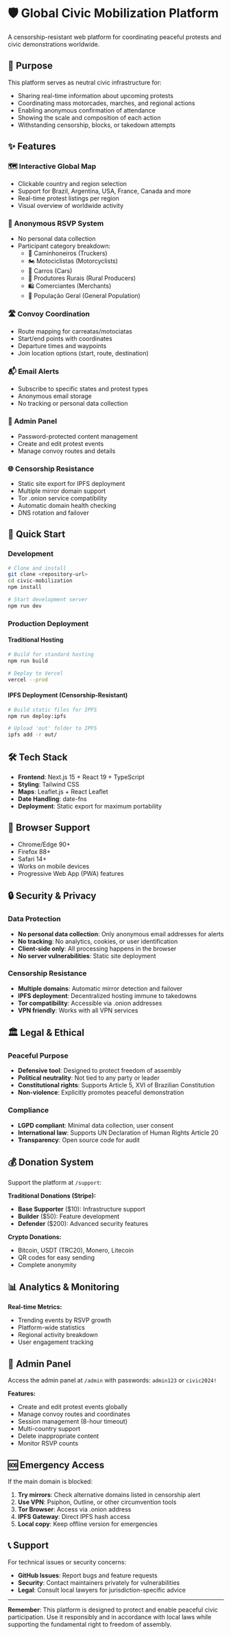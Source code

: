 # 🛡️ Global Civic Mobilization Platform

A censorship-resistant web platform for coordinating peaceful protests and civic demonstrations worldwide.

## 🎯 Purpose

This platform serves as neutral civic infrastructure for:
- Sharing real-time information about upcoming protests
- Coordinating mass motorcades, marches, and regional actions  
- Enabling anonymous confirmation of attendance
- Showing the scale and composition of each action
- Withstanding censorship, blocks, or takedown attempts

## ✨ Features

### 🗺️ Interactive Global Map
- Clickable country and region selection
- Support for Brazil, Argentina, USA, France, Canada and more
- Real-time protest listings per region
- Visual overview of worldwide activity

### 📝 Anonymous RSVP System
- No personal data collection
- Participant category breakdown:
  - 🚛 Caminhoneiros (Truckers)
  - 🏍️ Motociclistas (Motorcyclists)  
  - 🚗 Carros (Cars)
  - 🌾 Produtores Rurais (Rural Producers)
  - 🛍️ Comerciantes (Merchants)
  - 👥 População Geral (General Population)

### 🛣️ Convoy Coordination
- Route mapping for carreatas/motociatas
- Start/end points with coordinates
- Departure times and waypoints
- Join location options (start, route, destination)

### 📬 Email Alerts
- Subscribe to specific states and protest types
- Anonymous email storage
- No tracking or personal data collection

### 🔐 Admin Panel
- Password-protected content management
- Create and edit protest events
- Manage convoy routes and details

### 🌐 Censorship Resistance
- Static site export for IPFS deployment
- Multiple mirror domain support
- Tor .onion service compatibility
- Automatic domain health checking
- DNS rotation and failover

## 🚀 Quick Start

### Development
```bash
# Clone and install
git clone <repository-url>
cd civic-mobilization
npm install

# Start development server
npm run dev
```

### Production Deployment

#### Traditional Hosting
```bash
# Build for standard hosting
npm run build

# Deploy to Vercel
vercel --prod
```

#### IPFS Deployment (Censorship-Resistant)
```bash
# Build static files for IPFS
npm run deploy:ipfs

# Upload 'out' folder to IPFS
ipfs add -r out/
```

## 🛠️ Tech Stack

- **Frontend**: Next.js 15 + React 19 + TypeScript
- **Styling**: Tailwind CSS  
- **Maps**: Leaflet.js + React Leaflet
- **Date Handling**: date-fns
- **Deployment**: Static export for maximum portability

## 📱 Browser Support

- Chrome/Edge 90+
- Firefox 88+
- Safari 14+
- Works on mobile devices
- Progressive Web App (PWA) features

## 🔒 Security & Privacy

### Data Protection
- **No personal data collection**: Only anonymous email addresses for alerts
- **No tracking**: No analytics, cookies, or user identification
- **Client-side only**: All processing happens in the browser
- **No server vulnerabilities**: Static site deployment

### Censorship Resistance
- **Multiple domains**: Automatic mirror detection and failover
- **IPFS deployment**: Decentralized hosting immune to takedowns
- **Tor compatibility**: Accessible via .onion addresses
- **VPN friendly**: Works with all VPN services

## 🏛️ Legal & Ethical

### Peaceful Purpose
- **Defensive tool**: Designed to protect freedom of assembly
- **Political neutrality**: Not tied to any party or leader
- **Constitutional rights**: Supports Article 5, XVI of Brazilian Constitution
- **Non-violence**: Explicitly promotes peaceful demonstration

### Compliance
- **LGPD compliant**: Minimal data collection, user consent
- **International law**: Supports UN Declaration of Human Rights Article 20
- **Transparency**: Open source code for audit

## 💰 Donation System

Support the platform at `/support`:

**Traditional Donations (Stripe):**
- **Base Supporter** ($10): Infrastructure support
- **Builder** ($50): Feature development  
- **Defender** ($200): Advanced security features

**Crypto Donations:**
- Bitcoin, USDT (TRC20), Monero, Litecoin
- QR codes for easy sending
- Complete anonymity

## 📊 Analytics & Monitoring

**Real-time Metrics:**
- Trending events by RSVP growth
- Platform-wide statistics  
- Regional activity breakdown
- User engagement tracking

## 📖 Admin Panel

Access the admin panel at `/admin` with passwords: `admin123` or `civic2024!`

**Features:**
- Create and edit protest events globally
- Manage convoy routes and coordinates
- Session management (8-hour timeout)
- Multi-country support
- Delete inappropriate content
- Monitor RSVP counts

## 🆘 Emergency Access

If the main domain is blocked:

1. **Try mirrors**: Check alternative domains listed in censorship alert
2. **Use VPN**: Psiphon, Outline, or other circumvention tools
3. **Tor Browser**: Access via .onion address
4. **IPFS Gateway**: Direct IPFS hash access
5. **Local copy**: Keep offline version for emergencies

## 📞 Support

For technical issues or security concerns:
- **GitHub Issues**: Report bugs and feature requests
- **Security**: Contact maintainers privately for vulnerabilities
- **Legal**: Consult local lawyers for jurisdiction-specific advice

---

**Remember**: This platform is designed to protect and enable peaceful civic participation. Use it responsibly and in accordance with local laws while supporting the fundamental right to freedom of assembly.
